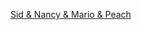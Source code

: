 ---
layout: post
wordpress_id: 1610
wordpress_url: http://noesbueno.com/archives/1610
date: '2013-05-24 08:18:36 -0500'
date_gmt: '2013-05-24 13:18:36 -0500'
body: |
  <p><a href="http://culturepopped.blogspot.com/2013/05/sid-nancy-mario-peach.html">Sid & Nancy & Mario & Peach</a></p>
---